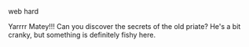 web hard

Yarrrr Matey!!! Can you discover the secrets of the old priate? He's a bit cranky, but something is definitely fishy here.
